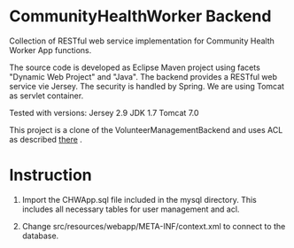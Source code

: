 CommunityHealthWorker Backend
==========

Collection of RESTful web service implementation for Community Health Worker App functions. 

The source code is developed as Eclipse Maven project using facets "Dynamic Web Project" and "Java". The backend provides a RESTful web service vie Jersey. The security is handled by Spring. We are using Tomcat as servlet container.

Tested with versions:
Jersey 2.9
JDK 1.7
Tomcat 7.0

This project is a clone of the VolunteerManagementBackend and uses ACL as described [there](https://github.com/DataAnalyticsinStudentHands/VolunteerManagementBackend) .


Instruction
===========

1. Import the CHWApp.sql file included in the mysql directory. This includes all necessary tables for user management and acl.

2. Change src/resources/webapp/META-INF/context.xml to connect to the database.




